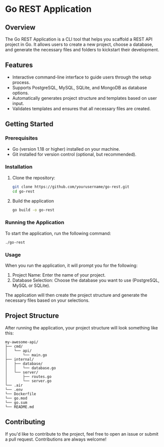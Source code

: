 # Go REST Application

## Overview

The Go REST Application is a CLI tool that helps you scaffold a REST API project in Go. It allows users to create a new project, choose a database, and generate the necessary files and folders to kickstart their development.

## Features

- Interactive command-line interface to guide users through the setup process.
- Supports PostgreSQL, MySQL, SQLite, and MongoDB as database options.
- Automatically generates project structure and templates based on user input.
- Validates templates and ensures that all necessary files are created.

## Getting Started

### Prerequisites

- Go (version 1.18 or higher) installed on your machine.
- Git installed for version control (optional, but recommended).

### Installation

1. Clone the repository:

   ```bash
   git clone https://github.com/yourusername/go-rest.git
   cd go-rest

2. Build the application

    ```bash
    go build -o go-rest


### Running the Application

To start the application, run the following command:

    ./go-rest

### Usage

When you run the application, it will prompt you for the following:

1. Project Name: Enter the name of your project.
2. Database Selection: Choose the database you want to use (PostgreSQL, MySQL or SQLite).

The application will then create the project structure and generate the necessary files based on your selections.

## Project Structure

After running the application, your project structure will look something like this:


```
my-awesome-api/
├── cmd/
│   └── api/
│       └── main.go
├── internal/
│   ├── database/
│   │   └── database.go
│   └── server/
│       ├── routes.go
│       └── server.go
└── .air
└── .env
└── Dockerfile
└── go.mod
└── go.sum
└── README.md
```
## Contributing

If you'd like to contribute to the project, feel free to open an issue or submit a pull request. Contributions are always welcome!




